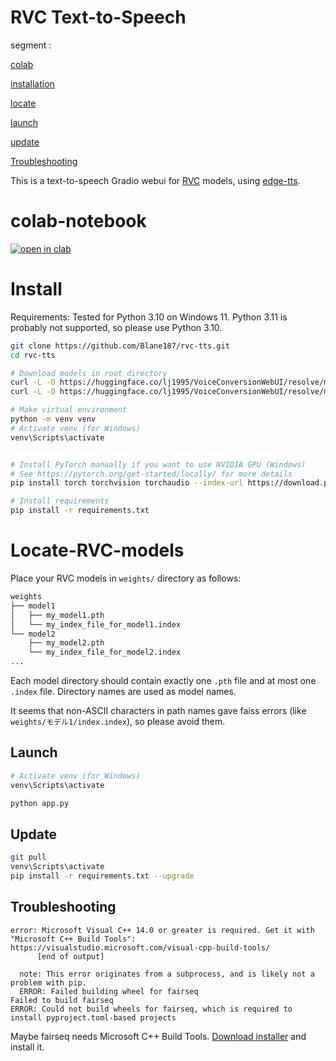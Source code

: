 # RVC Text-to-Speech 

segment :

[colab](#colab-notebook)

[installation](#Install) 

[locate](#Locate-RVC-models) 

[launch](#Launch) 

[update](#update) 

[Troubleshooting](Troubleshooting) 

This is a text-to-speech Gradio webui for [RVC](https://github.com/RVC-Project/Retrieval-based-Voice-Conversion-WebUI) models, using [edge-tts](https://github.com/rany2/edge-tts).


# colab-notebook

[![open in clab](https://colab.research.google.com/assets/colab-badge.svg)](https://colab.research.google.com/github/Blane187/rvc-tts/blob/main/rvc_tts.ipynb)



# Install

Requirements: Tested for Python 3.10 on Windows 11. Python 3.11 is probably not supported, so please use Python 3.10.

```bash
git clone https://github.com/Blane187/rvc-tts.git
cd rvc-tts

# Download models in root directory
curl -L -O https://huggingface.co/lj1995/VoiceConversionWebUI/resolve/main/hubert_base.pt
curl -L -O https://huggingface.co/lj1995/VoiceConversionWebUI/resolve/main/rmvpe.pt

# Make virtual environment
python -m venv venv
# Activate venv (for Windows)
venv\Scripts\activate


# Install PyTorch manually if you want to use NVIDIA GPU (Windows)
# See https://pytorch.org/get-started/locally/ for more details
pip install torch torchvision torchaudio --index-url https://download.pytorch.org/whl/cu118

# Install requirements
pip install -r requirements.txt
```

# Locate-RVC-models

Place your RVC models in `weights/` directory as follows:

```bash
weights
├── model1
│   ├── my_model1.pth
│   └── my_index_file_for_model1.index
└── model2
    ├── my_model2.pth
    └── my_index_file_for_model2.index
...
```

Each model directory should contain exactly one `.pth` file and at most one `.index` file. Directory names are used as model names.

It seems that non-ASCII characters in path names gave faiss errors (like `weights/モデル1/index.index`), so please avoid them.

## Launch

```bash
# Activate venv (for Windows)
venv\Scripts\activate

python app.py
```

## Update

```bash
git pull
venv\Scripts\activate
pip install -r requirements.txt --upgrade
```

## Troubleshooting

```
error: Microsoft Visual C++ 14.0 or greater is required. Get it with "Microsoft C++ Build Tools": https://visualstudio.microsoft.com/visual-cpp-build-tools/
      [end of output]

  note: This error originates from a subprocess, and is likely not a problem with pip.
  ERROR: Failed building wheel for fairseq
Failed to build fairseq
ERROR: Could not build wheels for fairseq, which is required to install pyproject.toml-based projects
```

Maybe fairseq needs Microsoft C++ Build Tools.
[Download installer](https://visualstudio.microsoft.com/ja/thank-you-downloading-visual-studio/?sku=BuildTools&rel=16) and install it.
